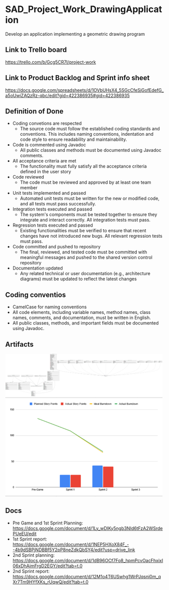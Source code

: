 # SAD_Project_Work_DrawingApplication
Develop an application implementing a geometric drawing program

## Link to Trello board
https://trello.com/b/Gcg5CR7I/project-work

## Link to Product Backlog and Sprint info sheet
https://docs.google.com/spreadsheets/d/1OVbUHsX4_5SGcCfeSjGofEdefG_a5oUwiZAQzRz-qbc/edit?gid=422386935#gid=422386935

## Definition of Done
- Coding convetions are respected
  - The source code must follow the established coding standards and conventions. This includes naming conventions, indentation and code style to ensure readability and maintainability.
- Code is commented using Javadoc
  - All public classes and methods must be documented using Javadoc comments. 
- All acceptance criteria are met
  - The functionality must fully satisfy all the acceptance criteria defined in the user story 
- Code reviewed
  - The code must be reviewed and approved by at least one team member   
- Unit tests implemented and passed
  - Automated unit tests must be written for the new or modified code, and all tests must pass successfully. 
- Integration tests executed and passed
  - The system's components must be tested together to ensure they integrate and interact correctly. All integration tests must pass.   
- Regression tests executed and passed
  - Existing functionalities must be verified to ensure that recent changes have not introduced new bugs. All relevant regression tests must pass. 
- Code committed and pushed to repository
  - The final, reviewed, and tested code must be committed with meaningful messages and pushed to the shared version control repository 
- Documentation updated
  - Any related technical or user documentation (e.g., architecture diagrams) must be updated to reflect the latest changes
 
## Coding conventios
- CamelCase for naming conventions 
- All code elements, including variable names, method names, class names, comments, and documentation, must be written in English.
- All public classes, methods, and important fields must be documented using Javadoc.

## Artifacts
<img src="/Artifacts/classdigram.svg" alt="classDiagra" width="500">

<br>

<img src="/Artifacts/BurndownChart.png" alt="burnDownChart" width="500"/>

## Docs
- Pre Game and 1st Sprint Planning: https://docs.google.com/document/d/1Ly_wDIKy5ngb3NId6tFzA2WSrdePUeEU/edit
- 1st Sprint report: https://docs.google.com/document/d/1NEP5HXoX84F_--4b9dSBPjNDBBf5Y2pP8neZdkQbSY4/edit?usp=drive_link
- 2nd Sprint planning: https://docs.google.com/document/d/1dB96OCf7Fo8_hpmPcvOacFhxixI06xDhAimFrgD2EGY/edit?tab=t.0
- 2nd Sprint report: https://docs.google.com/document/d/12M1o4T6USwhg1WrPJqsni0m_qXr7Tm9HYfXKs_rUqwQ/edit?tab=t.0
